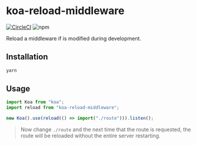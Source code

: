 # koa-reload-middleware

[![CircleCI](https://circleci.com/gh/jameslnewell/koa.svg?style=svg)](https://circleci.com/gh/jameslnewell/koa)
![npm](https://img.shields.io/npm/v/koa-reload-middleware.svg)

Reload a middleware if is modified during development.

## Installation

```sh
yarn
```

## Usage

```js
import Koa from "koa";
import reload from "koa-reload-middleware";

new Koa().use(reload(() => import("./route"))).listen();
```

> Now change `./route` and the next time that the route is requested, the route will be reloaded without the entire server restarting.
